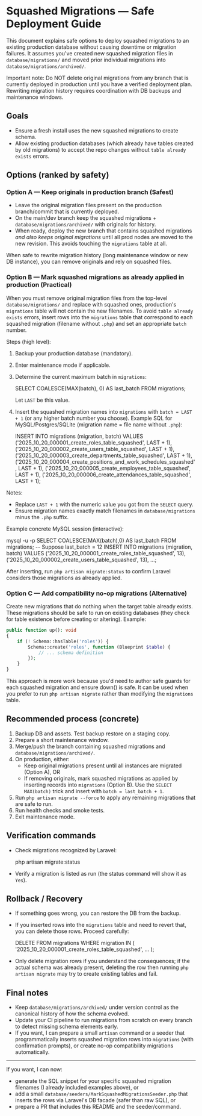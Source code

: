 # Squashed Migrations — Safe Deployment Guide

This document explains safe options to deploy squashed migrations to an existing production database without causing downtime or migration failures. It assumes you've created new squashed migration files in `database/migrations/` and moved prior individual migrations into `database/migrations/archived/`.

Important note: Do NOT delete original migrations from any branch that is currently deployed in production until you have a verified deployment plan. Rewriting migration history requires coordination with DB backups and maintenance windows.

## Goals

-   Ensure a fresh install uses the new squashed migrations to create schema.
-   Allow existing production databases (which already have tables created by old migrations) to accept the repo changes without `table already exists` errors.

## Options (ranked by safety)

### Option A — Keep originals in production branch (Safest)

-   Leave the original migration files present on the production branch/commit that is currently deployed.
-   On the main/dev branch keep the squashed migrations + `database/migrations/archived/` with originals for history.
-   When ready, deploy the new branch that contains squashed migrations _and also keeps original migrations_ until all prod nodes are moved to the new revision. This avoids touching the `migrations` table at all.

When safe to rewrite migration history (long maintenance window or new DB instance), you can remove originals and rely on squashed files.

### Option B — Mark squashed migrations as already applied in production (Practical)

When you must remove original migration files from the top-level `database/migrations/` and replace with squashed ones, production's `migrations` table will not contain the new filenames. To avoid `table already exists` errors, insert rows into the `migrations` table that correspond to each squashed migration (filename without `.php`) and set an appropriate `batch` number.

Steps (high level):

1. Backup your production database (mandatory).
2. Enter maintenance mode if applicable.
3. Determine the current maximum batch in `migrations`:

    SELECT COALESCE(MAX(batch), 0) AS last_batch FROM migrations;

    Let `LAST` be this value.

4. Insert the squashed migration names into `migrations` with `batch = LAST + 1` (or any higher batch number you choose). Example SQL for MySQL/Postgres/SQLite (migration name = file name without `.php`):

    INSERT INTO migrations (migration, batch) VALUES
    ('2025_10_20_000001_create_roles_table_squashed', LAST + 1),
    ('2025_10_20_000002_create_users_table_squashed', LAST + 1),
    ('2025_10_20_000003_create_departments_table_squashed', LAST + 1),
    ('2025_10_20_000004_create_positions_and_work_schedules_squashed', LAST + 1),
    ('2025_10_20_000005_create_employees_table_squashed', LAST + 1),
    ('2025_10_20_000006_create_attendances_table_squashed', LAST + 1);

Notes:

-   Replace `LAST + 1` with the numeric value you got from the `SELECT` query.
-   Ensure migration names exactly match filenames in `database/migrations` minus the `.php` suffix.

Example concrete MySQL session (interactive):

mysql -u <user> -p <database>
SELECT COALESCE(MAX(batch),0) AS last_batch FROM migrations;
-- Suppose last_batch = 12
INSERT INTO migrations (migration, batch) VALUES
('2025_10_20_000001_create_roles_table_squashed', 13),
('2025_10_20_000002_create_users_table_squashed', 13),
...;

After inserting, run `php artisan migrate:status` to confirm Laravel considers those migrations as already applied.

### Option C — Add compatibility no-op migrations (Alternative)

Create new migrations that do nothing when the target table already exists. These migrations should be safe to run on existing databases (they check for table existence before creating or altering). Example:

```php
public function up(): void
{
    if (! Schema::hasTable('roles')) {
        Schema::create('roles', function (Blueprint $table) {
            // ... schema definition
        });
    }
}
```

This approach is more work because you'd need to author safe guards for each squashed migration and ensure down() is safe. It can be used when you prefer to run `php artisan migrate` rather than modifying the `migrations` table.

## Recommended process (concrete)

1. Backup DB and assets. Test backup restore on a staging copy.
2. Prepare a short maintenance window.
3. Merge/push the branch containing squashed migrations and `database/migrations/archived/`.
4. On production, either:
    - Keep original migrations present until all instances are migrated (Option A), OR
    - If removing originals, mark squashed migrations as applied by inserting records into `migrations` (Option B). Use the `SELECT MAX(batch)` trick and insert with `batch = last_batch + 1`.
5. Run `php artisan migrate --force` to apply any remaining migrations that are safe to run.
6. Run health checks and smoke tests.
7. Exit maintenance mode.

## Verification commands

-   Check migrations recognized by Laravel:

    php artisan migrate:status

-   Verify a migration is listed as run (the status command will show it as `Yes`).

## Rollback / Recovery

-   If something goes wrong, you can restore the DB from the backup.
-   If you inserted rows into the `migrations` table and need to revert that, you can delete those rows. Proceed carefully:

    DELETE FROM migrations WHERE migration IN (
    '2025_10_20_000001_create_roles_table_squashed',
    ...
    );

-   Only delete migration rows if you understand the consequences; if the actual schema was already present, deleting the row then running `php artisan migrate` may try to create existing tables and fail.

## Final notes

-   Keep `database/migrations/archived/` under version control as the canonical history of how the schema evolved.
-   Update your CI pipeline to run migrations from scratch on every branch to detect missing schema elements early.
-   If you want, I can prepare a small `artisan` command or a seeder that programmatically inserts squashed migration rows into `migrations` (with confirmation prompts), or create no-op compatibility migrations automatically.

---

If you want, I can now:

-   generate the SQL snippet for your specific squashed migration filenames (I already included examples above), or
-   add a small `database/seeders/MarkSquashedMigrationsSeeder.php` that inserts the rows via Laravel's DB facade (safer than raw SQL), or
-   prepare a PR that includes this README and the seeder/command.
